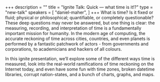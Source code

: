 +++
description = ""
title = "Ignite Talk: Quick — what time is it!?"
type = "new-talk"
speakers = [
        "daniel-maher",
]
+++
What is time? Is it fixed or fluid; physical or philosophical; quantifiable, or completely questionable? These deep questions may never be answered, but one thing is clear: the measuring, recording, and interpretation of time is a fundamentally important mission for humanity. In the modern age of computing, the accurate reckoning of time across cities, countries, and even planets is performed by a fantastic patchwork of actors - from governments and corporations, to academicians and hackers of all colours.

In this ignite presentation, we’ll explore some of the different ways time is measured, look into the real-world ramifications of time reckoning on the Internet today, and even have some fun with time zones, broken datetime libraries, corrupt nation-states, and a bunch of charts, graphs, and maps.